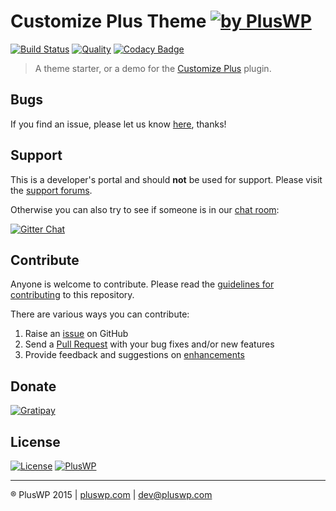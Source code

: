 # Customize Plus Theme [![by PlusWP](https://img.shields.io/badge/by-PlusWP-blue.svg?style=social)]()

[![Build Status](https://scrutinizer-ci.com/g/PlusWP/customize-plus--theme/badges/build.png?b=master)](https://scrutinizer-ci.com/g/PlusWP/customize-plus--theme/build-status/master)
[![Quality](https://scrutinizer-ci.com/g/PlusWP/customize-plus--theme/badges/quality-score.png?b=master)](https://scrutinizer-ci.com/g/PlusWP/customize-plus--theme/?branch=master)
[![Codacy Badge](https://api.codacy.com/project/badge/a824e462393041c1997a794d23c74623)](https://www.codacy.com/app/kuus/customize-plus--theme)

> A theme starter, or a demo for the [Customize Plus](https://github.com/PlusWP/customize-plus/) plugin.


Bugs
---------------
If you find an issue, please let us know [here](https://github.com/PlusWP/customize-plus--theme/issues?state=open), thanks!


Support
---------------
This is a developer's portal and should **not** be used for support. Please visit the [support forums](https://pluswp.com/support).

Otherwise you can also try to see if someone is in our [chat room](https://gitter.im/PlusWP/chat):

[![Gitter Chat](http://img.shields.io/badge/GITTER-JOIN%20CHAT-1DCE73.svg)](https://gitter.im/PlusWP/chat)


Contribute
---------------
Anyone is welcome to contribute. Please read the [guidelines for contributing](https://github.com/PlusWP/customize-plus--theme/blob/master/CONTRIBUTING.md) to this repository.

There are various ways you can contribute:

1. Raise an [issue](https://github.com/PlusWP/customize-plus--theme/issues) on GitHub
2. Send a [Pull Request](https://help.github.com/articles/creating-a-pull-request/) with your bug fixes and/or new features
3. Provide feedback and suggestions on [enhancements](https://github.com/PlusWP/customize-plus--theme/issues?direction=desc&labels=Enhancement&page=1&sort=created&state=open)


Donate
---------------
[![Gratipay](https://img.shields.io/gratipay/PlusWP.svg)](https://gratipay.com/PlusWP)


License
---------------
 [![License](https://img.shields.io/badge/license-GPL--2.0%2B-blue.svg)](https://github.com/PlusWP/customize-plus--theme/blob/master/license.txt) [![PlusWP](https://img.shields.io/badge/%C2%A9PlusWP-2015-blue.svg)](httpS://pluswp.com)


---------------
:registered: PlusWP 2015 | [pluswp.com](httpS://pluswp.com) | dev@pluswp.com
